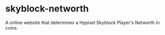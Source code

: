 # skyblock-networth
A online website that determines a Hypixel Skyblock Player's Networth in coins.
